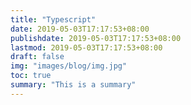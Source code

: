```yaml
---
title: "Typescript"
date: 2019-05-03T17:17:53+08:00
publishdate: 2019-05-03T17:17:53+08:00
lastmod: 2019-05-03T17:17:53+08:00
draft: false
img: "images/blog/img.jpg"
toc: true
summary: "This is a summary"
---
```

